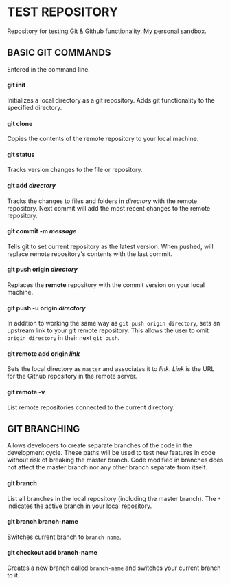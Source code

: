 # TEST REPOSITORY

Repository for testing Git & Github functionality. My personal sandbox. 

## BASIC GIT COMMANDS
Entered in the command line.

#### git init

Initializes a local directory as a git repository. Adds git functionality to the specified directory.

#### git clone

Copies the contents of the remote repository to your local machine.

#### git status

Tracks version changes to the file or repository.

#### git add *directory*

Tracks the changes to files and folders in *directory* with the remote repository. Next commit will add the most recent changes to the remote repository.

#### git commit -m *message*

Tells git to set current repository as the latest version. When pushed, will replace remote repository's contents with the last commit.

#### git push origin *directory*

Replaces the **remote** repository with the commit version on your local machine.

#### git push -u origin *directory*

In addition to working the same way as `git push origin directory`, sets an upstream link to your git remote repository. This allows the user to omit `origin directory` in their next `git push`.

#### git remote add origin *link*

Sets the local directory as `master` and associates it to *link*. *Link* is the URL for the Github repository in the remote server.

#### git remote -v

List remote repositories connected to the current directory.

## GIT BRANCHING

Allows developers to create separate branches of the code in the development cycle. These paths will be used to test new features in code without risk of breaking the master branch. Code modified in branches does not affect the master branch nor any other branch separate from itself.

#### git branch

List all branches in the local repository (including the master branch). The `*` indicates the active branch in your local repository.

#### git branch branch-name

Switches current branch to `branch-name`.

#### git checkout add branch-name

Creates a new branch called `branch-name` and switches your current branch to it.
